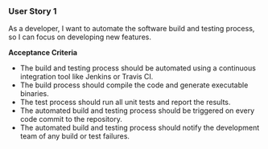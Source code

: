 ### User Story 1
As a developer, I want to automate the software build and testing process, so I can focus on developing new features.

**Acceptance Criteria**
- The build and testing process should be automated using a continuous integration tool like Jenkins or Travis CI.
- The build process should compile the code and generate executable binaries.
- The test process should run all unit tests and report the results.
- The automated build and testing process should be triggered on every code commit to the repository.
- The automated build and testing process should notify the development team of any build or test failures.